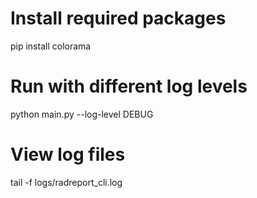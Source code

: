 # Install required packages
pip install colorama

# Run with different log levels
python main.py --log-level DEBUG

# View log files
tail -f logs/radreport_cli.log
